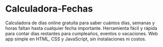 # Calculadora-Fechas
Calculadora de días online gratuita para saber cuántos días, semanas y horas faltan hasta cualquier fecha importante. Herramienta fácil y rápida para contar días restantes para cumpleaños, eventos o vacaciones. Web app simple en HTML, CSS y JavaScript, sin instalaciones ni costos.
